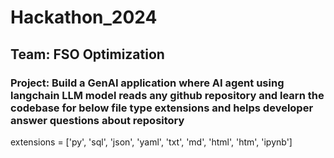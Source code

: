# Hackathon_2024
## Team: FSO Optimization
### Project: Build a GenAI application where AI agent using langchain LLM model reads any github repository and learn the codebase for below file type extensions and helps developer answer questions about repository 
extensions = ['py', 'sql', 'json', 'yaml', 'txt', 'md',  'html', 'htm', 'ipynb']
